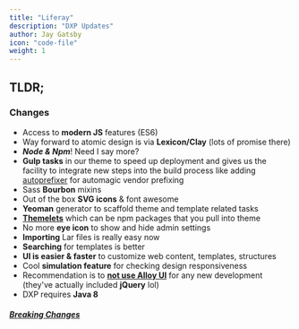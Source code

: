 ```yaml
---
title: "Liferay"
description: "DXP Updates"
author: Jay Gatsby
icon: "code-file"
weight: 1
---
```




<article id="1">

## TLDR;

### Changes

* Access to **modern JS** features (ES6)
* Way forward to atomic design is via **Lexicon/Clay** (lots of promise there)
* ***Node & Npm***! Need I say more?
* **Gulp tasks** in our theme to speed up deployment and gives us the facility to integrate new steps into the build process like adding [autoprefixer](https://autoprefixer.github.io/) for automagic vendor prefixing
* Sass **Bourbon** mixins
* Out of the box **SVG icons** & font awesome
* **Yeoman** generator to scaffold theme and template related tasks
* [**Themelets**](https://dev.liferay.com/develop/tutorials/-/knowledge_base/7-0/themelets) which can be npm packages that you pull into theme
* No more **eye icon** to show and hide admin settings
* **Importing** Lar files is really easy now
* **Searching** for templates is better
* **UI is easier & faster** to customize web content, templates, structures
* Cool **simulation feature** for checking design responsiveness
* Recommendation is to **[not use Alloy UI](http://alloyui.com/rosetta-stone/)** for any new development (they've actually included **jQuery** lol)
* DXP requires **Java 8**

##### [Breaking Changes](https://dev.liferay.com/develop/reference/-/knowledge_base/7-0/breaking-changes)

</article>
